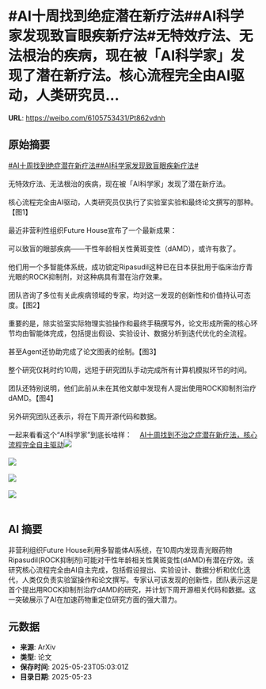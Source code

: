 # #AI十周找到绝症潜在新疗法##AI科学家发现致盲眼疾新疗法#无特效疗法、无法根治的疾病，现在被「AI科学家」发现了潜在新疗法。核心流程完全由AI驱动，人类研究员...

**URL**: https://weibo.com/6105753431/Pt862vdnh

## 原始摘要

<a href="https://m.weibo.cn/search?containerid=231522type%3D1%26t%3D10%26q%3D%23AI%E5%8D%81%E5%91%A8%E6%89%BE%E5%88%B0%E7%BB%9D%E7%97%87%E6%BD%9C%E5%9C%A8%E6%96%B0%E7%96%97%E6%B3%95%23&amp;extparam=%23AI%E5%8D%81%E5%91%A8%E6%89%BE%E5%88%B0%E7%BB%9D%E7%97%87%E6%BD%9C%E5%9C%A8%E6%96%B0%E7%96%97%E6%B3%95%23" data-hide=""><span class="surl-text">#AI十周找到绝症潜在新疗法#</span></a><a href="https://m.weibo.cn/search?containerid=231522type%3D1%26t%3D10%26q%3D%23AI%E7%A7%91%E5%AD%A6%E5%AE%B6%E5%8F%91%E7%8E%B0%E8%87%B4%E7%9B%B2%E7%9C%BC%E7%96%BE%E6%96%B0%E7%96%97%E6%B3%95%23&amp;extparam=%23AI%E7%A7%91%E5%AD%A6%E5%AE%B6%E5%8F%91%E7%8E%B0%E8%87%B4%E7%9B%B2%E7%9C%BC%E7%96%BE%E6%96%B0%E7%96%97%E6%B3%95%23" data-hide=""><span class="surl-text">#AI科学家发现致盲眼疾新疗法#</span></a><br><br>无特效疗法、无法根治的疾病，现在被「AI科学家」发现了潜在新疗法。<br><br>核心流程完全由AI驱动，人类研究员仅执行了实验室实验和最终论文撰写的那种。【图1】<br><br>最近非营利性组织Future House宣布了一个最新成果：<br><br>可以致盲的眼部疾病——干性年龄相关性黄斑变性（dAMD），或许有救了。<br><br>他们用一个多智能体系统，成功锁定Ripasudil这种已在日本获批用于临床治疗青光眼的ROCK抑制剂，对这种病具有潜在治疗效果。<br><br>团队咨询了多位有关此疾病领域的专家，均对这一发现的创新性和价值持认可态度。【图2】<br><br>重要的是，除实验室实际物理实验操作和最终手稿撰写外，论文形成所需的核心环节均由智能体完成，包括提出假设、实验设计、数据分析到迭代优化的全流程。<br><br>甚至Agent还协助完成了论文图表的绘制。【图3】<br><br>整个研究仅耗时约10周，远短于研究团队手动完成所有计算机模拟环节的时间。<br><br>团队还特别说明，他们此前从未在其他文献中发现有人提出使用ROCK抑制剂治疗dAMD。【图4】<br><br>另外研究团队还表示，将在下周开源代码和数据。<br><br>一起来看看这个“AI科学家”到底长啥样：<a href="https://weibo.cn/sinaurl?u=https%3A%2F%2Fmp.weixin.qq.com%2Fs%2F-RSyk5EdX_YMsWkYfnve6Q" data-hide=""><span class="url-icon"><img style="width: 1rem;height: 1rem" src="https://h5.sinaimg.cn/upload/2015/09/25/3/timeline_card_small_web_default.png" referrerpolicy="no-referrer"></span><span class="surl-text">AI十周找到不治之症潜在新疗法，核心流程完全自主驱动</span></a><img style="" src="https://tvax1.sinaimg.cn/large/006Fd7o3gy1i1p9iz8f4ij30zk0ab447.jpg" referrerpolicy="no-referrer"><br><br><img style="" src="https://tvax4.sinaimg.cn/large/006Fd7o3gy1i1p9j1d66ej30zk0jnn6n.jpg" referrerpolicy="no-referrer"><br><br><img style="" src="https://tvax3.sinaimg.cn/large/006Fd7o3gy1i1p9j2dd8tj30ig0a8aaq.jpg" referrerpolicy="no-referrer"><br><br><img style="" src="https://tvax1.sinaimg.cn/large/006Fd7o3gy1i1p9j5i1mgj30zk0jw1ad.jpg" referrerpolicy="no-referrer"><br><br>

## AI 摘要

非营利组织Future House利用多智能体AI系统，在10周内发现青光眼药物Ripasudil(ROCK抑制剂)可能对干性年龄相关性黄斑变性(dAMD)有潜在疗效。该研究核心流程完全由AI自主完成，包括假设提出、实验设计、数据分析和优化迭代，人类仅负责实验室操作和论文撰写。专家认可该发现的创新性，团队表示这是首个提出用ROCK抑制剂治疗dAMD的研究，并计划下周开源相关代码和数据。这一突破展示了AI在加速药物重定位研究方面的强大潜力。

## 元数据

- **来源**: ArXiv
- **类型**: 论文
- **保存时间**: 2025-05-23T05:03:01Z
- **目录日期**: 2025-05-23
